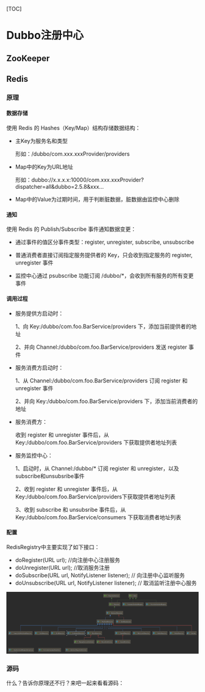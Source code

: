[TOC]

# Dubbo注册中心

## ZooKeeper






## Redis

### 原理

#### 数据存储

使用 Redis 的 Hashes（Key/Map）结构存储数据结构：

- 主Key为服务名和类型

  形如：/dubbo/com.xxx.xxxProvider/providers

- Map中的Key为URL地址

  形如：dubbo://x.x.x.x:10000/com.xxx.xxxProvider?dispatcher=all&dubbo=2.5.8&xxx...

- Map中的Value为过期时间，用于判断脏数据，脏数据由监控中心删除 

####  通知
使用 Redis 的 Publish/Subscribe 事件通知数据变更：

- 通过事件的值区分事件类型：register, unregister, subscribe, unsubscribe

- 普通消费者直接订阅指定服务提供者的 Key，只会收到指定服务的 register, unregister 事件

- 监控中心通过 psubscribe 功能订阅 /dubbo/*，会收到所有服务的所有变更事件

####  调用过程

- 服务提供方启动时：

  1、向 Key:/dubbo/com.foo.BarService/providers 下，添加当前提供者的地址

  2、并向 Channel:/dubbo/com.foo.BarService/providers 发送 register 事件

- 服务消费方启动时：

  1、从 Channel:/dubbo/com.foo.BarService/providers 订阅 register 和 unregister 事件

  2、并向 Key:/dubbo/com.foo.BarService/providers 下，添加当前消费者的地址

- 服务消费方：

  收到 register 和 unregister 事件后，从 Key:/dubbo/com.foo.BarService/providers 下获取提供者地址列表

- 服务监控中心：

  1、启动时，从 Channel:/dubbo/* 订阅 register 和 unregister，以及 subscribe和unsubsribe事件

  2、收到 register 和 unregister 事件后，从 Key:/dubbo/com.foo.BarService/providers下获取提供者地址列表

  3、收到 subscribe 和 unsubsribe 事件后，从 Key:/dubbo/com.foo.BarService/consumers 下获取消费者地址列表


####  配置

RedisRegistry中主要实现了如下接口：

- doRegister(URL url); //向注册中心注册服务
- doUnregister(URL url); //取消服务注册
- doSubscribe(URL url, NotifyListener listener); // 向注册中心监听服务
- doUnsubscribe(URL url, NotifyListener listener); // 取消监听注册中心服务



![RedisRegistry](DubboRegister.assets/RedisRegistry.png)

### 源码

什么？告诉你原理还不行？来吧一起来看看源码：



